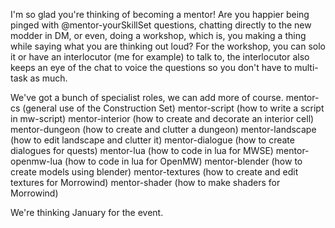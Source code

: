 I'm so glad you're thinking of becoming a mentor!
Are you happier being pinged with @mentor-yourSkillSet questions, chatting directly to the new modder in DM, or even, doing a workshop, which is, you making a thing while saying what you are thinking out loud?
For the workshop, you can solo it or have an interlocutor (me for example) to talk to, the interlocutor also keeps an eye of the chat to voice the questions so you don't have to multi-task as much.

We've got a bunch of specialist roles, we can add more of course.
mentor-cs (general use of the Construction Set)
mentor-script (how to write a script in mw-script)
mentor-interior (how to create and decorate an interior cell)
mentor-dungeon (how to create and clutter a dungeon)
mentor-landscape (how to edit landscape and clutter it)
mentor-dialogue (how to create dialogues for quests)
mentor-lua (how to code in lua for MWSE)
mentor-openmw-lua (how to code in lua for OpenMW)
mentor-blender (how to create models using blender)
mentor-textures (how to create and edit textures for Morrowind)
mentor-shader (how to make shaders for Morrowind)

We're thinking January for the event.